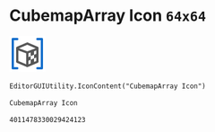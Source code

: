 # CubemapArray Icon `64x64`
<img src="/img/CubemapArray%20Icon.png" width=64 height=64>

``` CSharp
EditorGUIUtility.IconContent("CubemapArray Icon")
```
```
CubemapArray Icon
```
```
4011478330029424123
```
